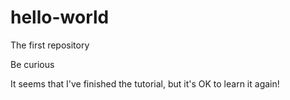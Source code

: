 # hello-world
The first repository

Be curious

It seems that I've finished the tutorial, but it's OK to learn it again!

